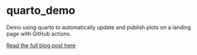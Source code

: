 # quarto_demo
Demo using quarto to automatically update and publish plots on a landing page with GitHub actions.

[Read the full blog post here](https://open.substack.com/pub/autonomousecon/p/build-a-self-updating-landing-page?r=2o1mc&utm_campaign=post&utm_medium=web&showWelcomeOnShare=true)